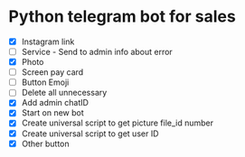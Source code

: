 # Python telegram bot for sales
- [x] Instagram link
- [ ] Service - Send to admin info about error
- [x] Photo
- [ ] Screen pay card
- [ ] Button Emoji
- [ ] Delete all unnecessary
- [x] Add admin chatID
- [x] Start on new bot
- [x] Create universal script to get picture file_id number
- [x] Create universal script to get user ID
- [x] Other button

